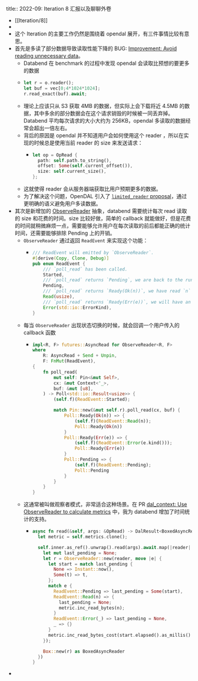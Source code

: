 title:: 2022-09: Iteration 8 汇报以及聊聊外卷

- [[Iteration/8]]
-
- 这个 Iteration 的主要工作仍然是围绕着 opendal 展开，有三件事情比较有意思。
- 首先是多读了部分数据导致读取性能下降的 BUG: [Improvement: Avoid reading unnecessary data](https://github.com/datafuselabs/opendal/issues/86)。
	- Databend 在 benchmark 的过程中发现 opendal 会读取比预想的要更多的数据
	- ```rust
	  let r = o.reader();
	  let buf = vec[0;4*1024*1024];
	  r.read_exact(buf).await;
	  ```
	- 理论上应该只从 S3 获取 4MB 的数据，但实际上会下载将近 4.5MB 的数据，其中多余的部分数据会在这个请求销毁的时候被一同丢弃掉。Databend 平均每次请求的大小大约为 256KB，opendal 多读取的数据经常会超出一倍左右。
	- 背后的原因是 opendal 并不知道用户会如何使用这个 reader ，所以在实现的时候总是使用当前 reader 的 size 来发送请求：
		- ```rust
		  let op = OpRead {
		    path: self.path.to_string(),
		    offset: Some(self.current_offset()),
		    size: self.current_size(),
		  };
		  ```
	- 这就使得 reader 会从服务器端获取比用户预期更多的数据。
	- 为了解决这个问题，OpenDAL 引入了 [`limited_reader` proposal](https://github.com/datafuselabs/opendal/blob/main/docs/rfcs/0090-limited-reader.md)，通过更明确的语义避免用户多读数据。
- 其次是新增加的 [ObserveReader](https://github.com/datafuselabs/opendal/blob/main/src/readers/observer.rs) 抽象，databend 需要统计每次 read 读取的 size 和花费的时间。size 比较好做，简单的 callback 就能做好，但是花费的时间就稍微麻烦一点，需要能够允许用户在每次读取的前后都能正确的统计时间，还需要能够排除 Pending 上的开销。
	- `ObserveReader` 通过返回 `ReadEvent` 来实现这个功能：
		- ```rust
		  /// ReadEvent will emitted by `ObserveReader`.
		  #[derive(Copy, Clone, Debug)]
		  pub enum ReadEvent {
		      /// `poll_read` has been called.
		      Started,
		      /// `poll_read` returns `Pending`, we are back to the runtime.
		      Pending,
		      /// `poll_read` returns `Ready(Ok(n))`, we have read `n` bytes of data.
		      Read(usize),
		      /// `poll_read` returns `Ready(Err(e))`, we will have an `ErrorKind` here.
		      Error(std::io::ErrorKind),
		  }
		  ```
	- 每当 `ObserveReader` 出现状态切换的时候，就会回调一个用户传入的 callback 函数
		- ```rust
		  impl<R, F> futures::AsyncRead for ObserveReader<R, F>
		  where
		      R: AsyncRead + Send + Unpin,
		      F: FnMut(ReadEvent),
		  {
		      fn poll_read(
		          mut self: Pin<&mut Self>,
		          cx: &mut Context<'_>,
		          buf: &mut [u8],
		      ) -> Poll<std::io::Result<usize>> {
		          (self.f)(ReadEvent::Started);
		  
		          match Pin::new(&mut self.r).poll_read(cx, buf) {
		              Poll::Ready(Ok(n)) => {
		                  (self.f)(ReadEvent::Read(n));
		                  Poll::Ready(Ok(n))
		              }
		              Poll::Ready(Err(e)) => {
		                  (self.f)(ReadEvent::Error(e.kind()));
		                  Poll::Ready(Err(e))
		              }
		              Poll::Pending => {
		                  (self.f)(ReadEvent::Pending);
		                  Poll::Pending
		              }
		          }
		      }
		  }
		  ```
	- 这通常被叫做观察者模式，非常适合这种场景。在 PR [dal_context: Use ObserveReader to calculate metrics](https://github.com/datafuselabs/databend/pull/4298) 中，我为 databend 增加了时间统计的支持。
		- ```rust
		  async fn read(&self, args: &OpRead) -> DalResult<BoxedAsyncReader> {
		    let metric = self.metrics.clone();
		  
		    self.inner.as_ref().unwrap().read(args).await.map(|reader| {
		      let mut last_pending = None;
		      let r = ObserveReader::new(reader, move |e| {
		        let start = match last_pending {
		          None => Instant::now(),
		          Some(t) => t,
		        };
		        match e {
		          ReadEvent::Pending => last_pending = Some(start),
		          ReadEvent::Read(n) => {
		            last_pending = None;
		            metric.inc_read_bytes(n);
		          }
		          ReadEvent::Error(_) => last_pending = None,
		          _ => {}
		        }
		        metric.inc_read_bytes_cost(start.elapsed().as_millis() as u64);
		      });
		  
		      Box::new(r) as BoxedAsyncReader
		    })
		  }
		  ```
-